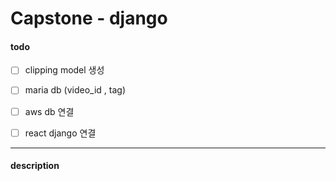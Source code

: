 # Capstone - django

#### todo

- [ ] clipping model 생성
- [ ] maria db (video_id , tag)
- [ ] aws db 연결
- [ ] react django 연결




---

#### description

